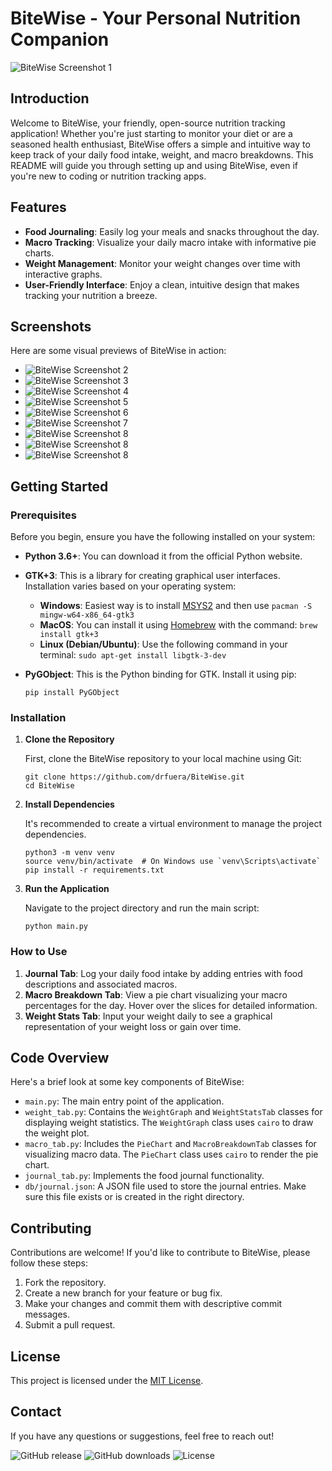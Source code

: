 # BiteWise - Your Personal Nutrition Companion

![BiteWise Screenshot 1](https://github.com/drfuera/BiteWise/blob/main/screenshots/1.png)

## Introduction

Welcome to BiteWise, your friendly, open-source nutrition tracking application! Whether you're just starting to monitor your diet or are a seasoned health enthusiast, BiteWise offers a simple and intuitive way to keep track of your daily food intake, weight, and macro breakdowns. This README will guide you through setting up and using BiteWise, even if you're new to coding or nutrition tracking apps.

## Features

*   **Food Journaling**: Easily log your meals and snacks throughout the day.
*   **Macro Tracking**: Visualize your daily macro intake with informative pie charts.
*   **Weight Management**: Monitor your weight changes over time with interactive graphs.
*   **User-Friendly Interface**: Enjoy a clean, intuitive design that makes tracking your nutrition a breeze.

## Screenshots

Here are some visual previews of BiteWise in action:

*   ![BiteWise Screenshot 2](https://github.com/drfuera/BiteWise/blob/main/screenshots/2.png)
*   ![BiteWise Screenshot 3](https://github.com/drfuera/BiteWise/blob/main/screenshots/3.png)
*   ![BiteWise Screenshot 4](https://github.com/drfuera/BiteWise/blob/main/screenshots/4.png)
*   ![BiteWise Screenshot 5](https://github.com/drfuera/BiteWise/blob/main/screenshots/5.png)
*   ![BiteWise Screenshot 6](https://github.com/drfuera/BiteWise/blob/main/screenshots/6.png)
*   ![BiteWise Screenshot 7](https://github.com/drfuera/BiteWise/blob/main/screenshots/7.png)
*   ![BiteWise Screenshot 8](https://github.com/drfuera/BiteWise/blob/main/screenshots/8.png)
*   ![BiteWise Screenshot 8](https://github.com/drfuera/BiteWise/blob/main/screenshots/9.png)
*   ![BiteWise Screenshot 8](https://github.com/drfuera/BiteWise/blob/main/screenshots/10.png)

## Getting Started

### Prerequisites

Before you begin, ensure you have the following installed on your system:

*   **Python 3.6+**: You can download it from the official Python website.
*   **GTK+3**: This is a library for creating graphical user interfaces. Installation varies based on your operating system:

    *   **Windows**: Easiest way is to install [MSYS2](https://www.msys2.org/) and then use `pacman -S mingw-w64-x86_64-gtk3`
    *   **MacOS**: You can install it using [Homebrew](https://brew.sh/) with the command: `brew install gtk+3`
    *   **Linux (Debian/Ubuntu)**: Use the following command in your terminal: `sudo apt-get install libgtk-3-dev`
*   **PyGObject**: This is the Python binding for GTK. Install it using pip:

    ```
    pip install PyGObject
    ```

### Installation

1.  **Clone the Repository**

    First, clone the BiteWise repository to your local machine using Git:

    ```
    git clone https://github.com/drfuera/BiteWise.git
    cd BiteWise
    ```

2.  **Install Dependencies**

    It's recommended to create a virtual environment to manage the project dependencies.

    ```
    python3 -m venv venv
    source venv/bin/activate  # On Windows use `venv\Scripts\activate`
    pip install -r requirements.txt
    ```

3.  **Run the Application**

    Navigate to the project directory and run the main script:

    ```
    python main.py
    ```

### How to Use

1.  **Journal Tab**: Log your daily food intake by adding entries with food descriptions and associated macros.
2.  **Macro Breakdown Tab**: View a pie chart visualizing your macro percentages for the day. Hover over the slices for detailed information.
3.  **Weight Stats Tab**: Input your weight daily to see a graphical representation of your weight loss or gain over time.

## Code Overview

Here's a brief look at some key components of BiteWise:

*   `main.py`: The main entry point of the application.
*   `weight_tab.py`: Contains the `WeightGraph` and `WeightStatsTab` classes for displaying weight statistics. The `WeightGraph` class uses `cairo` to draw the weight plot.
*   `macro_tab.py`: Includes the `PieChart` and `MacroBreakdownTab` classes for visualizing macro data. The `PieChart` class uses `cairo` to render the pie chart.
*   `journal_tab.py`: Implements the food journal functionality.
*   `db/journal.json`: A JSON file used to store the journal entries. Make sure this file exists or is created in the right directory.

## Contributing

Contributions are welcome! If you'd like to contribute to BiteWise, please follow these steps:

1.  Fork the repository.
2.  Create a new branch for your feature or bug fix.
3.  Make your changes and commit them with descriptive commit messages.
4.  Submit a pull request.

## License

This project is licensed under the [MIT License](LICENSE).

## Contact

If you have any questions or suggestions, feel free to reach out!

![GitHub release](https://img.shields.io/github/v/release/drfuera/BiteWise)  ![GitHub downloads](https://img.shields.io/github/downloads/drfuera/BiteWise/total)  ![License](https://img.shields.io/badge/License-MIT-red)  
